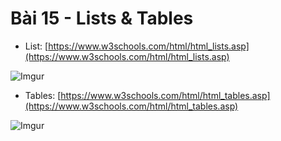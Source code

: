 # Bài 15 - Lists & Tables

* List: [https://www.w3schools.com/html/html_lists.asp](https://www.w3schools.com/html/html_lists.asp)

![Imgur](https://i.imgur.com/3rcXKzU.png)  

* Tables:  [https://www.w3schools.com/html/html_tables.asp](https://www.w3schools.com/html/html_tables.asp)  

![Imgur](https://i.imgur.com/Y4UY5Hl.png)